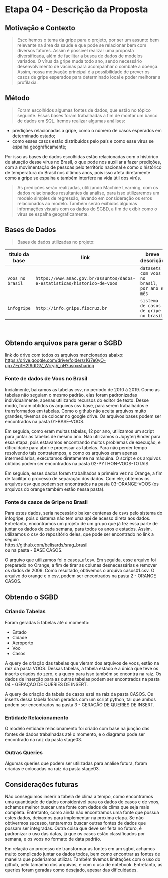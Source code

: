 # Etapa 04 - Descrição da Proposta

## Motivação e Contexto
> Escolhemos o tema da gripe para o projeto, por ser um assunto bem relevante na área da saúde e que pode se relacionar bem com diversos fatores.
Assim é possível realizar uma proposta diversificada, além de facilitar a busca de dados de modelos variados.
O vírus da gripe muda todo ano, sendo necessário desenvolvimento de vacinas para acompanhar o combate a doença.
Assim, nossa motivação principal é a possibilidade de prever os casos de gripe esperados para determinado local e poder melhorar a profilaxia.

## Método
>Foram escolhidos algumas fontes de dados, que estão no tópico seguinte. Essas bases foram trabalhadas a fim de montar um banco de dados em SQL.
>Iremos realizar algumas análises:
- predições relacionadas a gripe, como o número de casos esperados em determinado estado; 
- como esses casos estão distribuidos pelo país e como esse vírus se espalha geograficamente;

Por isso as bases de dados escolhidas estão relacionadas com o histórico de atuação desse vírus no Brasil, o que pode nos auxiliar a fazer predições, com a movimentação de pessoas pelo território nacional e como o histórico de temperatura do Brasil nos últimos anos, pois isso afeta diretamente como a gripe se espalha e também interfere na vida útil dos virús.
>As predições serão realizadas, utilizando Machine Learning, com os dados relacionados resultantes da análise, para isso utilizaremos um modelo simples de regressão, levando em consideração os erros relacionados ao modelo.
>Também serão exibidos algumas informações visuais com os dados do SGBD, a fim de exibir como o vírus se espalha geograficamente.

## Bases de Dados
> Bases de dados utilizadas no projeto:

título da base | link | breve descrição
----- | ----- | -----
`voos no brasil` | `https://www.anac.gov.br/assuntos/dados-e-estatisticas/historico-de-voos` | `datasets com voos no brasil, por ano e mês`
`infogripe` | `http://info.gripe.fiocruz.br` | `sistema de casos de gripe no brasil`
</br>

## Obtendo arquivos para gerar o SGBD
link do drive com todos os arquivos mencionados abaixo: </br>
https://drive.google.com/drive/folders/1G7e0yO-ugxZEp1H2t9dtGV_WrryjV_nH?usp=sharing </br>

### Fonte de dados de Voos no Brasil
Incialmente, baixamos as tabelas csv, no período de 2010 à 2019. Como as tabelas não seguiam o mesmo padrão, elas foram padronizadas individualmente,
apenas utilizando recursos do editor de texto. Desse modo, foram obtidos os arquivos csv base, para serem trabalhados e transformados em tabelas. Como o github 
não aceita arquivos muito grandes, tivemos de colocar no google drive. Os arquivos bases podem ser encontrados na pasta 01-BASE-VOOS. </br>

Em seguida, como eram muitas tabelas, 12 por ano, utilizamos um script para juntar as tabelas de mesmo ano. Não utilizamos o Jupyter/Binder para essa etapa, pois estavamos encontrando muitos problemas de execução, e dificuldade para abrir e processar as tabelas. Para não perder tempo resolvendo tais contratempos, e como os arquivos eram apenas intermediários, executamos diretamente na máquina. O script e os arquivos obtidos podem ser encontrados na pasta 02-PYTHON-VOOS-TOTAIS.</br>

Em seguida, esses dados foram trabalhados a primeira vez no Orange, a fim de facilitar o processo de separação dos dados. Com ele, obtemos os arquivos csv que podem 
ser encontrados na pasta 03-ORANGE-VOOS (os arquivos do orange também estão nessa pasta).

### Fonte de casos de Gripe no Brasil
Para estes dados, seria necessário baixar centenas de csvs pelo sistema do infogripe, pois o sistema não tem uma api de acesso direta aos dados.
Entretanto, encontramos um projeto de um grupo que já fez essa parte de juntar os dados de cada semana, para todos os anos e estados. Assim, utilizamos
o csv do repositório deles, que pode ser encontrado no link a seguir:</br>
https://github.com/belisards/srag_brasil </br> 
ou na pasta  - BASE CASOS. </br>

O arquivo que utilizamos foi o casos_uf.csv. Em seguida, esse arquivo foi preparado no Orange, a fim de tirar as colunas desnecessárias e remover os dados de 2009.
Como resultado, obtivemos o arquivo casos01.csv. O arquivo do orange e o csv, podem ser encontrados na pasta 2 - ORANGE CASOS.

## Obtendo o SGBD
### Criando Tabelas 
Foram geradas 5 tabelas até o momento: </br>
- Estado </br>
- Cidade </br>
- Aeroporto </br>
- Voo </br>
- Casos </br>

A query de criação das tabelas que vieram dos arquivos de voos, estão na raiz da pasta VOOS. Dessas tabelas, a tabela estado é a única que teve os inserts criados
do zero, e a query para isso também se encontra na raiz. Os dados de inserção para as outras tabelas podem ser encontrados na pasta 04 - GERAÇÃO DE QUERIES DE INSERT.

A query de criação da tabela de casos está na raiz da pasta CASOS. Os inserts dessa tabela foram gerados com um script python, tal que ambos podem ser encontrados
na pasta 3 - GERAÇÃO DE QUERIES DE INSERT.

### Entidade Relacionamento
O modelo entidade relacionamento foi criado com base na junção das fontes de dados trabalhadas até o momento, e o diagrama pode ser encontrado na raiz da pasta stage03.

### Outras Queries
Algumas queries que podem ser utilizadas para análise futura, foram criadas e colocadas na raiz da pasta stage03.

## Considerações futuras
Não conseguimos inserir a tabela de clima a tempo, como encontramos uma quantidade de dados considerável para 
os dados de casos e de voos, achamos melhor buscar uma fonte com dados de clima que seja mais completa. Entretanto,
como ainda não encontramos uma fonte que possua estes dados, deixamos para implementar na próxima etapa. Se não 
obtivermos sucesso, tentaremos buscar outras fontes de dados que possam ser integradas. Outra coisa que deve ser feita no futuro,
é padronizar o uso das datas, já que os casos estão classificados por semana, e os voos no formato de data padrão. 

Em relação ao processo de transformar as fontes em um sgbd, achamos muito complicado juntar os dados todos, bem 
como encontrar as fontes de maneira que poderiamos utilizar. Também tivemos limitações com o uso do github, pelo tamanho dos arquivos,
e com o uso de notebook. Entretanto, as queries foram geradas como desejado, apesar das dificuldades.